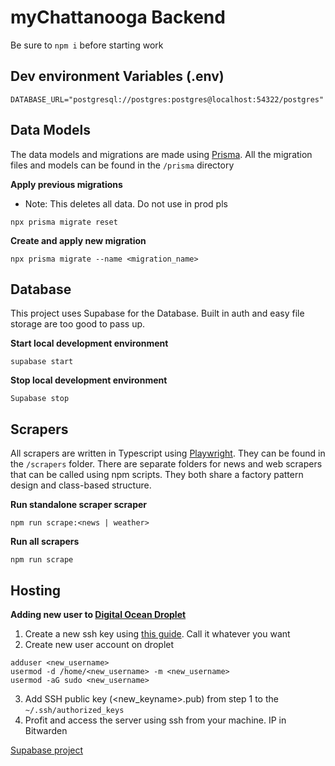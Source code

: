 # myChattanooga Backend

Be sure to `npm i` before starting work

## Dev environment Variables (.env)

```
DATABASE_URL="postgresql://postgres:postgres@localhost:54322/postgres"
```

## Data Models

The data models and migrations are made using [Prisma](https://www.prisma.io/). All the migration files and models can be found in the `/prisma` directory

**Apply previous migrations**

- Note: This deletes all data. Do not use in prod pls

```
npx prisma migrate reset
```

**Create and apply new migration**

```
npx prisma migrate --name <migration_name>
```

## Database

This project uses Supabase for the Database. Built in auth and easy file storage are too good to pass up.

**Start local development environment**

```
supabase start
```

**Stop local development environment**

```
Supabase stop
```

## Scrapers

All scrapers are written in Typescript using [Playwright](https://github.com/microsoft/playwright). They can be found in the `/scrapers` folder. There are separate folders for news and web scrapers that can be called using npm scripts. They both share a factory pattern design and class-based structure.

**Run standalone scraper scraper**

```
npm run scrape:<news | weather>
```

**Run all scrapers**

```
npm run scrape
```

## Hosting

**Adding new user to [Digital Ocean Droplet](https://cloud.digitalocean.com/projects/1fb3d67d-1a7f-4328-9775-81ec7c3561dd/resources?i=805fde)**

1. Create a new ssh key using [this guide](https://docs.github.com/en/authentication/connecting-to-github-with-ssh/generating-a-new-ssh-key-and-adding-it-to-the-ssh-agent). Call it whatever you want
2. Create new user account on droplet

```
adduser <new_username>
usermod -d /home/<new_username> -m <new_username>
usermod -aG sudo <new_username>
```

3. Add SSH public key (<new_keyname>.pub) from step 1 to the `~/.ssh/authorized_keys`
4. Profit and access the server using ssh from your machine. IP in Bitwarden

[Supabase project](https://supabase.com/dashboard/project/irlbnquhcxpdvhbdqsqp)
